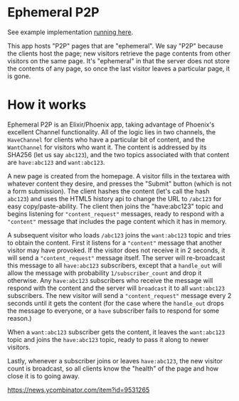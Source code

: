 # Ephemeral P2P

See example implementation [running here](http://ephemeralp2p.durazo.us/).

This app hosts "P2P" pages that are "ephemeral". We say "P2P" because the clients host the page; new visitors retrieve the page contents from other visitors on the same page. It's "ephemeral" in that the server does not store the contents of any page, so once the last visitor leaves a particular page, it is gone.

# How it works

Ephemeral P2P is an Elixir/Phoenix app, taking advantage of Phoenix's excellent Channel functionality. All of the logic lies in two channels, the `HaveChannel` for clients who have a particular bit of content, and the `WantChannel` for visitors who want it. The content is addressed by its SHA256 (let us say `abc123`), and the two topics associated with that content are `have:abc123` and `want:abc123`.

A new page is created from the homepage. A visitor fills in the textarea with whatever content they desire, and presses the "Submit" button (which is not a form submission). The client hashes the content (let's call the hash `abc123`) and uses the HTML5 history api to change the URL to `/abc123` for easy copy/paste-ability. The client then joins the "have:abc123" topic and begins listening for `"content_request"` messages, ready to respond with a `"content"` message that includes the page content which it has in memory.

A subsequent visitor who loads `/abc123` joins the `want:abc123` topic and tries to obtain the content. First it listens for a `"content"` message that another visitor may have provoked. If the visitor does not receive it in 2 seconds, it will send a `"content_request"` message itself. The server will re-broadcast this message to all `have:abc123` subscribers, except that a `handle_out` will allow the message with probability `1/subscriber_count` and drop it otherwise. Any `have:abc123` subscribers who receive the message will respond with the content and the server will `broadcast` it to all `want:abc123` subscribers. The new visitor will send a `"content_request"` message every 2 seconds until it gets the content (for the case where the `handle_out` drops the message to everyone, or a `have` subscriber fails to respond for some reason.)

When a `want:abc123` subscriber gets the content, it leaves the `want:abc123` topic and joins the `have:abc123` topic, ready to pass it along to newer visitors.

Lastly, whenever a subscriber joins or leaves `have:abc123`, the new visitor count is broadcast, so all clients know the "health" of the page and how close it is to going away.


https://news.ycombinator.com/item?id=9531265
